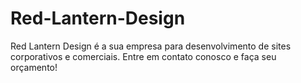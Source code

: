 # Red-Lantern-Design
Red Lantern Design é a sua empresa para desenvolvimento de sites corporativos e comerciais. Entre em contato conosco e faça seu orçamento!
